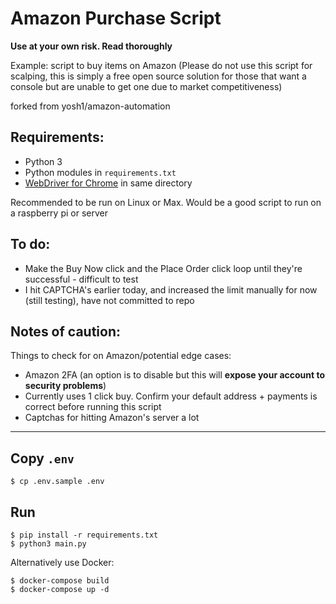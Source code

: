 # Amazon Purchase Script 

**Use at your own risk. Read thoroughly**

Example: script to buy items on Amazon (Please do not use this script for scalping, this is simply a free open source solution for those that want a console but are unable to get one due to market competitiveness)



forked from yosh1/amazon-automation

Requirements: 
--- 
* Python 3 
* Python modules in `requirements.txt` 
* [WebDriver for Chrome](https://sites.google.com/a/chromium.org/chromedriver/downloads) in same directory 

Recommended to be run on Linux or Max. Would be a good script to run on a raspberry pi or server

To do:
--- 
  * Make the Buy Now click and the Place Order click loop until they're successful - difficult to test
  * I hit CAPTCHA's earlier today, and increased the limit manually for now (still testing), have not committed to repo

Notes of caution: 
--- 

Things to check for on Amazon/potential edge cases: 

 * Amazon 2FA (an option is to disable but this will **expose your account to security problems**)
 * Currently uses 1 click buy. Confirm your default address + payments is correct before running this script
 * Captchas for hitting Amazon's server a lot

---

## Copy `.env`

```
$ cp .env.sample .env
```

## Run

```
$ pip install -r requirements.txt 
$ python3 main.py
```

Alternatively use Docker: 

```
$ docker-compose build
$ docker-compose up -d
```

